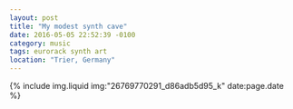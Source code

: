 ```yaml
---
layout: post
title: "My modest synth cave"
date: 2016-05-05 22:52:39 -0100
category: music
tags: eurorack synth art
location: "Trier, Germany"
---
```


{% include img.liquid img:"26769770291_d86adb5d95_k" date:page.date %}
